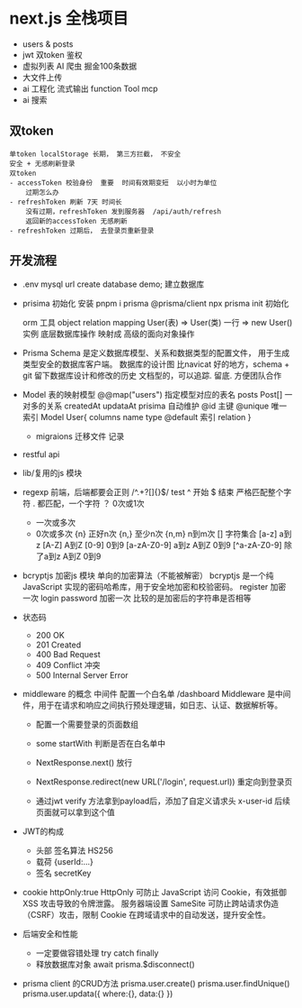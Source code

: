 # next.js  全栈项目

- users & posts
- jwt 双token 鉴权
- 虚拟列表
    AI 爬虫 掘金100条数据
- 大文件上传
- ai 工程化
    流式输出
    function Tool
    mcp
- ai 搜索

## 双token
    单token localStorage 长期， 第三方拦截， 不安全
    安全 + 无感刷新登录
    双token
    - accessToken 校验身份  重要  时间有效期变短  以小时为单位
        过期怎么办
    - refreshToken 刷新 7天 时间长
        没有过期，refreshToken 发到服务器  /api/auth/refresh 
        返回新的accessToken 无感刷新
    - refreshToken 过期后， 去登录页重新登录
## 开发流程
- .env
    mysql url
    create database demo; 建立数据库
- prisima 初始化 
    安装 pnpm i prisma @prisma/client
    npx prisma init 初始化

    orm 工具
    object relation mapping
    User(表) => User(类)
    一行     =>       new User() 实例
    底层数据库操作  映射成 高级的面向对象操作

- Prisma Schema 是定义数据库模型、关系和数据类型的配置文件，
用于生成类型安全的数据库客户端。
    数据库的设计图
    比navicat  好的地方，schema + git  留下数据库设计和修改的历史
    文档型的，可以追踪. 留底. 方便团队合作

- Model 表的映射模型
    @@map("users")  指定模型对应的表名
    posts        Post[]  一对多的关系
    createdAt  updataAt   prisima 自动维护
    @id  主键  @unique 唯一索引
    Model User{
        columns name type  @default
        索引
        relation
    }

    - migraions 迁移文件
        记录 

- restful api
- lib/复用的js 模块
- regexp
    前端，后端都要会正则
    /^.+?[]{}$/ test 
    ^ 开始 $ 结束  严格匹配整个字符
    .  都匹配，一个字符
    ？ 0次或1次
    + 一次或多次
    * 0次或多次
    {n}  正好n次
    {n,} 至少n次
    {n,m}  n到m次
    []  字符集合
    [a-z]  a到z
    [A-Z]  A到Z
    [0-9]  0到9
    [a-zA-Z0-9]  a到z A到Z 0到9
    [^a-zA-Z0-9]  除了a到z A到Z 0到9

- bcryptjs  加密js 模块  单向的加密算法（不能被解密）
bcryptjs 是一个纯 JavaScript 实现的密码哈希库，用于安全地加密和校验密码。
    register 加密一次
    login   password 加密一次
    比较的是加密后的字符串是否相等
- 状态码
    - 200 OK
    - 201 Created
    - 400 Bad Request
    - 409 Conflict  冲突
    - 500 Internal Server Error

- middleware 的概念
    中间件  配置一个白名单
    /dashboard
    Middleware 是中间件，用于在请求和响应之间执行预处理逻辑，如日志、认证、数据解析等。
    - 配置一个需要登录的页面数组
    - some startWith  判断是否在白名单中
    - NextResponse.next()  放行
    - NextResponse.redirect(new URL('/login', request.url))  重定向到登录页

    - 通过jwt verify 方法拿到payload后，添加了自定义请求头
        x-user-id
        后续页面就可以拿到这个值

- JWT的构成
    - 头部
        签名算法 HS256
    - 载荷
        {userId:...}
    - 签名
        secretKey

- cookie
    httpOnly:true
    HttpOnly 可防止 JavaScript 访问 Cookie，有效抵御 XSS 攻击导致的令牌泄露。
    服务器端设置
    SameSite 可防止跨站请求伪造（CSRF）攻击，限制 Cookie 在跨域请求中的自动发送，提升安全性。
- 后端安全和性能
    - 一定要做容错处理
        try catch finally
    - 释放数据库对象
        await prisma.$disconnect()
    
- prisma client 的CRUD方法
    prisma.user.create()
    prisma.user.findUnique()
    prisma.user.updata({
        where:{},
        data:{}
    })